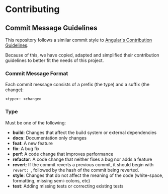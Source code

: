 # Contributing

## <a name="commit"></a> Commit Message Guidelines

This repository follows a similar commit style to [Angular's Contribution Guidelines](angular).

Because of this, we have copied, adapted and simplified their contribution guidelines to better fit the needs of this project.

### Commit Message Format

Each commit message consists of a prefix (the type) and a suffix (the change):

```
<type>: <change>
```

### Type
Must be one of the following:

* **build**: Changes that affect the build system or external dependencies
* **docs**: Documentation only changes
* **feat**: A new feature
* **fix**: A bug fix
* **perf**: A code change that improves performance
* **refactor**: A code change that neither fixes a bug nor adds a feature
* **revert**: If the commit reverts a previous commit, it should begin with `revert: `, followed by the hash of the commit being reverted.
* **style**: Changes that do not affect the meaning of the code (white-space, formatting, missing semi-colons, etc)
* **test**: Adding missing tests or correcting existing tests

[angular]: https://github.com/angular/angular/blob/22b96b9/CONTRIBUTING.md#-commit-message-guidelines
